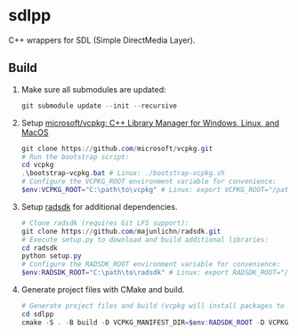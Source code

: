 # sdlpp
C++ wrappers for SDL (Simple DirectMedia Layer).

## Build

1. Make sure all submodules are updated:

    ```powershell
    git submodule update --init --recursive
    ```

2. Setup [microsoft/vcpkg: C++ Library Manager for Windows, Linux, and MacOS](https://github.com/microsoft/vcpkg)

    ```powershell
    git clone https://github.com/microsoft/vcpkg.git
    # Run the bootstrap script:
    cd vcpkg
    .\bootstrap-vcpkg.bat # Linux: ./bootstrap-vcpkg.sh
    # Configure the VCPKG_ROOT environment variable for convenience:
    $env:VCPKG_ROOT="C:\path\to\vcpkg" # Linux: export VCPKG_ROOT="/path/to/vcpkg"
    ```

3. Setup [radsdk](https://github.com/majunlichn/radsdk) for additional dependencies.

    ```powershell
    # Clone radsdk (requires Git LFS support):
    git clone https://github.com/majunlichn/radsdk.git
    # Execute setup.py to download and build additional libraries:
    cd radsdk
    python setup.py
    # Configure the RADSDK_ROOT environment variable for convenience:
    $env:RADSDK_ROOT="C:\path\to\radsdk" # Linux: export RADSDK_ROOT="/path/to/radsdk"
    ```

3. Generate project files with CMake and build.

    ```powershell
    # Generate project files and build (vcpkg will install packages to VCPKG_INSTALLED_DIR):
    cd sdlpp
    cmake -S . -B build -D VCPKG_MANIFEST_DIR=$env:RADSDK_ROOT -D VCPKG_INSTALLED_DIR=$env:RADSDK_ROOT/vcpkg_installed
    ```
